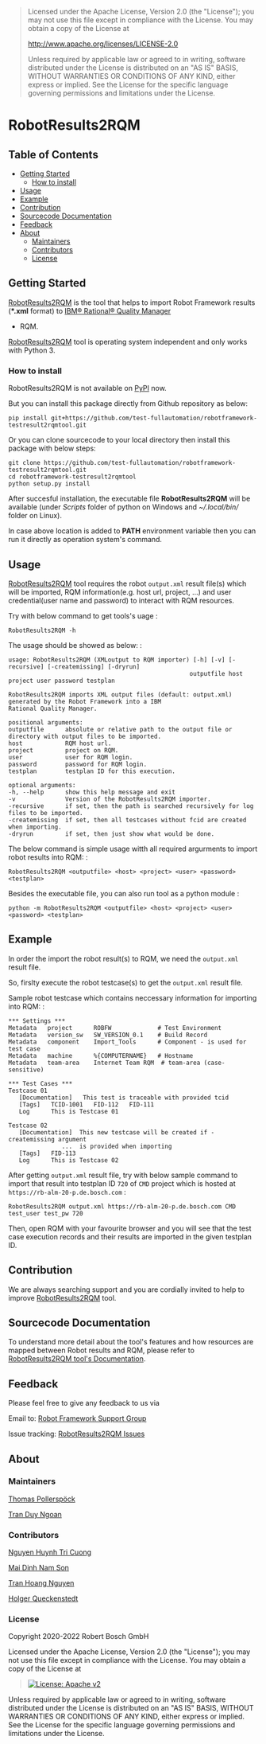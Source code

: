 > Licensed under the Apache License, Version 2.0 (the \"License\"); you
> may not use this file except in compliance with the License. You may
> obtain a copy of the License at
>
> <http://www.apache.org/licenses/LICENSE-2.0>
>
> Unless required by applicable law or agreed to in writing, software
> distributed under the License is distributed on an \"AS IS\" BASIS,
> WITHOUT WARRANTIES OR CONDITIONS OF ANY KIND, either express or
> implied. See the License for the specific language governing
> permissions and limitations under the License.

# RobotResults2RQM

## Table of Contents

-   [Getting Started](#getting-started)
    -   [How to install](#how-to-install)
-   [Usage](#usage)
-   [Example](#example)
-   [Contribution](#contribution)
-   [Sourcecode Documentation](#documentation)
-   [Feedback](#feedback)
-   [About](#about)
    -   [Maintainers](#maintainers)
    -   [Contributors](#contributors)
    -   [License](#license)

## Getting Started

[RobotResults2RQM](https://github.com/test-fullautomation/robotframework-testresult2rqmtool)
is the tool that helps to import Robot Framework results (**\*.xml**
format) to [IBM® Rational® Quality
Manager](https://www.ibm.com/support/knowledgecenter/SSYMRC_6.0.2/com.ibm.rational.test.qm.doc/topics/c_qm_overview.html)
- RQM.

[RobotResults2RQM](https://github.com/test-fullautomation/robotframework-testresult2rqmtool)
tool is operating system independent and only works with Python 3.

### How to install

RobotResults2RQM is not available on [PyPI](https://pypi.org/) now.

But you can install this package directly from Github repository as
below:

    pip install git+https://github.com/test-fullautomation/robotframework-testresult2rqmtool.git

Or you can clone sourcecode to your local directory then install this
package with below steps:

    git clone https://github.com/test-fullautomation/robotframework-testresult2rqmtool.git
    cd robotframework-testresult2rqmtool
    python setup.py install

After succesful installation, the executable file **RobotResults2RQM**
will be available (under *Scripts* folder of python on Windows and
*\~/.local/bin/* folder on Linux).

In case above location is added to **PATH** environment variable then
you can run it directly as operation system\'s command.

## Usage

[RobotResults2RQM](https://github.com/test-fullautomation/robotframework-testresult2rqmtool)
tool requires the robot `output.xml` result file(s) which will be
imported, RQM information(e.g. host url, project, \...) and user
credential(user name and password) to interact with RQM resources.

Try with below command to get tools\'s uage :

    RobotResults2RQM -h

The usage should be showed as below: :

    usage: RobotResults2RQM (XMLoutput to RQM importer) [-h] [-v] [-recursive] [-createmissing] [-dryrun]
                                                       outputfile host project user password testplan

    RobotResults2RQM imports XML output files (default: output.xml) generated by the Robot Framework into a IBM
    Rational Quality Manager.

    positional arguments:
    outputfile      absolute or relative path to the output file or directory with output files to be imported.
    host            RQM host url.
    project         project on RQM.
    user            user for RQM login.
    password        password for RQM login.
    testplan        testplan ID for this execution.

    optional arguments:
    -h, --help      show this help message and exit
    -v              Version of the RobotResults2RQM importer.
    -recursive      if set, then the path is searched recursively for log files to be imported.
    -createmissing  if set, then all testcases without fcid are created when importing.
    -dryrun         if set, then just show what would be done.

The below command is simple usage witth all required argurments to
import robot results into RQM: :

    RobotResults2RQM <outputfile> <host> <project> <user> <password> <testplan>

Besides the executable file, you can also run tool as a python module :

    python -m RobotResults2RQM <outputfile> <host> <project> <user> <password> <testplan>

## Example

In order the import the robot result(s) to RQM, we need the `output.xml`
result file.

So, firslty execute the robot testcase(s) to get the `output.xml` result
file.

Sample robot testcase which contains neccessary information for
importing into RQM: :

    *** Settings ***
    Metadata   project      ROBFW             # Test Environment
    Metadata   version_sw   SW_VERSION_0.1    # Build Record
    Metadata   component    Import_Tools      # Component - is used for test case
    Metadata   machine      %{COMPUTERNAME}   # Hostname
    Metadata   team-area    Internet Team RQM  # team-area (case-sensitive)

    *** Test Cases ***
    Testcase 01
       [Documentation]   This test is traceable with provided tcid  
       [Tags]   TCID-1001   FID-112   FID-111
       Log      This is Testcase 01

    Testcase 02
       [Documentation]  This new testcase will be created if -createmissing argument 
                   ...  is provided when importing
       [Tags]   FID-113  
       Log      This is Testcase 02

After getting `output.xml` result file, try with below sample command to
import that result into testplan ID `720` of `CMD` project which is
hosted at `https://rb-alm-20-p.de.bosch.com` :

    RobotResults2RQM output.xml https://rb-alm-20-p.de.bosch.com CMD test_user test_pw 720

Then, open RQM with your favourite browser and you will see that the
test case execution records and their results are imported in the given
testplan ID.

## Contribution

We are always searching support and you are cordially invited to help to
improve
[RobotResults2RQM](https://github.com/test-fullautomation/robotframework-testresult2rqmtool)
tool.

## Sourcecode Documentation

To understand more detail about the tool\'s features and how resources
are mapped between Robot results and RQM, please refer to
[RobotResults2RQM tool's
Documentation](https://github.com/test-fullautomation/robotframework-testresult2rqmtool/blob/develop/doc/_build/latex/RobotResults2RQM.pdf).

## Feedback

Please feel free to give any feedback to us via

Email to: [Robot Framework Support
Group](mailto:RobotFrameworkSupportGroup@bcn.bosch.com)

Issue tracking: [RobotResults2RQM
Issues](https://github.com/test-fullautomation/robotframework-testresult2rqmtool/issues)

## About

### Maintainers

[Thomas Pollerspöck](mailto:Thomas.Pollerspoeck@de.bosch.com)

[Tran Duy Ngoan](mailto:Ngoan.TranDuy@vn.bosch.com)

### Contributors

[Nguyen Huynh Tri Cuong](mailto:Cuong.NguyenHuynhTri@vn.bosch.com)

[Mai Dinh Nam Son](mailto:Son.MaiDinhNam@vn.bosch.com)

[Tran Hoang Nguyen](mailto:Nguyen.TranHoang@vn.bosch.com)

[Holger Queckenstedt](mailto:Holger.Queckenstedt@de.bosch.com)

### License

Copyright 2020-2022 Robert Bosch GmbH

Licensed under the Apache License, Version 2.0 (the \"License\"); you
may not use this file except in compliance with the License. You may
obtain a copy of the License at

> [![License: Apache
> v2](https://img.shields.io/pypi/l/robotframework.svg)](http://www.apache.org/licenses/LICENSE-2.0.html)

Unless required by applicable law or agreed to in writing, software
distributed under the License is distributed on an \"AS IS\" BASIS,
WITHOUT WARRANTIES OR CONDITIONS OF ANY KIND, either express or implied.
See the License for the specific language governing permissions and
limitations under the License.
